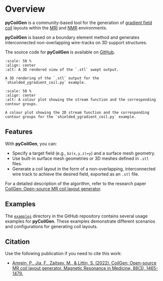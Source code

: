 # Overview

**pyCoilGen** is a community-based tool for the generation of [gradient field coil](https://mriquestions.com/gradient-coils.html) layouts within the
[MRI](https://en.wikipedia.org/wiki/Magnetic_resonance_imaging) and [NMR](https://en.wikipedia.org/wiki/Nuclear_magnetic_resonance) environments. 

**pyCoilGen** is based on a boundary element method and generates interconnected non-overlapping wire-tracks on 3D support structures.

The source code for **pyCoilGen** is available on [GitHub](https://github.com/kev-m/pyCoilGen).

```{figure} figures/mesh_shielded_ygradient_swept_3D_copper.png
:scale: 50 %
:align: center
:alt: A 3D rendered view of the `.stl` swept output.

A 3D rendering of the `.stl` output for the `shielded_ygradient_coil.py` example.
```
```{figure} figures/plot_shielded_ygradient_coil_2D.png
:scale: 50 %
:align: center
:alt: A colour plot showing the stream function and the corresponding contour groups.

A colour plot showing the 2D stream function and the corresponding contour groups for the `shielded_ygradient_coil.py` example. 
```

## Features

With **pyCoilGen**, you can:

- Specify a target field (e.g., `bz(x,y,z)=y`) and a surface mesh geometry.
- Use built-in surface mesh geometries or 3D meshes defined in `.stl` files.
- Generate a coil layout in the form of a non-overlapping, interconnected wire track to achieve the desired field, exported as an `.stl` file.

For a detailed description of the algorithm, refer to the research paper [CoilGen: Open-source MR coil layout generator](https://onlinelibrary.wiley.com/doi/10.1002/mrm.29294).

## Examples

The [`examples`](https://github.com/kev-m/pyCoilGen/blob/master/examples) directory in the GitHub repository contains several usage examples for **pyCoilGen**. These examples demonstrate different scenarios and configurations for generating coil layouts.

## Citation

Use the following publication if you need to cite this work:

- [Amrein, P., Jia, F., Zaitsev, M., & Littin, S. (2022). CoilGen: Open-source MR coil layout generator. Magnetic Resonance in Medicine, 88(3), 1465-1479.](https://onlinelibrary.wiley.com/doi/10.1002/mrm.29294)
